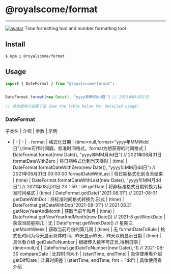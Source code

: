 <!--
 * @Description: 
 * @Autor: weiyang
 * @Date: 2021-08-31 15:05:56
 * @LastEditors: weiyang
 * @LastEditTime: 2021-09-01 09:34:46
-->
# @royalscome/format
<hr />

[![avatar](https://img.shields.io/badge/npm-v2.0.4-green)](https://github.com/royalscome/format)
Time formatting tool and number formatting tool

## Install
```
$ npm i @royalscome/format
```

## Usage
```js
import { DateFormat } from "@royalscome/format";


DateFormat.format(new Date(), "yyyy年MM月dd日") // 2021年08月31日

// 具体使用介绍看下表（See the table below for detailed usage）
```

### DateFormat
子类名 | 介绍 | 参数 | 示例
- | - | - | -
format | 格式化日期 | (time=null,format="yyyy年MM月dd日"),time可传时间戳，标准时间格式，format为想获得的时间格式 | DateFormat.format(new Date(), "yyyy年MM月dd日") // 2021年08月31日
formatDateWithZero | 将日期格式化到当天零时 | (time) | DateFormat.formatDateWithZero(new Date(), "yyyy年MM月dd日") // 2021年08月31日 00:00:00
formatDateWithLast | 将日期格式化到当天结束 | (time) | DateFormat.formatDateWithLast(new Date(), "yyyy年MM月dd日") // 2021年08月31日 23：59：59
getDate | 将非标准格式日期转换为标准时间格式 | (time) | DateFormat.getDate("2021.08.31") // 2021-08-31
getDateWithDot | 将标准时间格式转换为.形式 | (time) | DateFormat.getDateWithDot("2021-08-31") // 2021.08.31
getNowYearAndMonth | 获取当前年和月 | (time) | DateFormat.getNowYearAndMonth(new Date()) // 2021-8
getWeekDate | 获取当前星期几 | 无 | DateFormat.getWeekDate() // 星期三
getMonthWeek | 获取当前月份的第几周 | (time) | 无
formatDateToRule | 格式化时间为今天显示具体时间，昨天显示昨天，昨天以前显示日期 | (time) | 具体看介绍
getDateToNumber | 根据传入数字可正负,得到日期 | (time=null,n) | DateFormat.getDateToNumber(new Date(),-1) // 2021-08-30
compareDate | 比较时间大小 | (startTime, endTime) | 具体使用看介绍
getDiffDate | 计算时间差 | (startTime, endTime, fmt = "dd") | 具体使用看介绍


